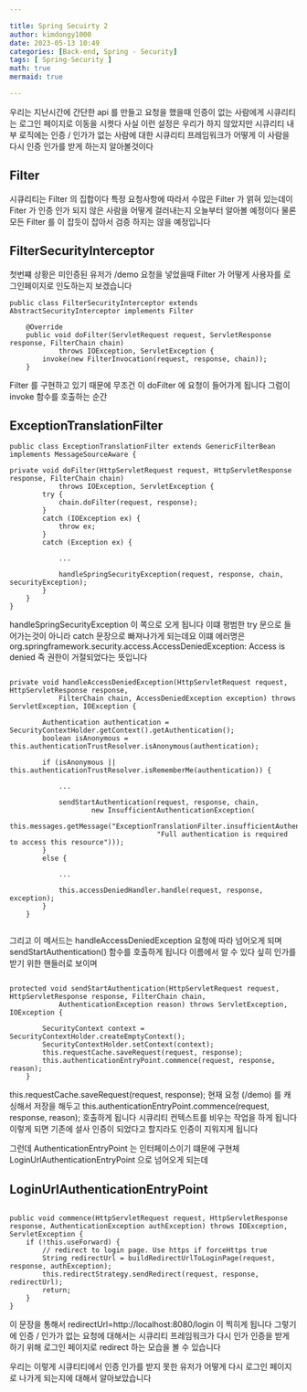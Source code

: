 ```yaml
---

title: Spring Secuirty 2 
author: kimdongy1000
date: 2023-05-13 10:49
categories: [Back-end, Spring - Security]
tags: [ Spring-Security ]
math: true
mermaid: true

---
```


우리는 지난시간에 간단한 api 를 만들고 요청을 했을때 인증이 없는 사람에게 시큐리티는 로그인 페이지로 이동을 시켯다 사실 이런 설정은 우리가 하지 않았지만
시큐리티 내부 로직에는 인증 / 인가가 없는 사람에 대한 시큐리티 프레임워크가 어떻게 이 사람을 다시 인증 인가를 받게 하는지 알아볼것이다 

## Filter 
시큐리티는 Filter 의 집합이다 특정 요청사항에 따라서 수많은 Filter 가 얽혀 있는데이 Fiter 가 인증 인가 되지 않은 사람을 어떻게 걸러내는지 오늘부터 알아볼 예정이다 
물론 모든 Filter 를 이 잡듯이 잡아서 검증 하지는 않을 예정입니다 

## FilterSecurityInterceptor 

첫번쨰 상황은 미인증된 유저가 /demo 요청을 넣었을때 Filter 가 어떻게 사용자를 로그인페이지로 인도하는지 보겠습니다 

```
public class FilterSecurityInterceptor extends AbstractSecurityInterceptor implements Filter 

	@Override
	public void doFilter(ServletRequest request, ServletResponse response, FilterChain chain)
			throws IOException, ServletException {
		invoke(new FilterInvocation(request, response, chain));
	}
```

Filter 를 구현하고 있기 때문에 무조건 이 doFilter 에 요청이 들어가게 됩니다 그럼이 invoke 함수를 호출하는 순간

## ExceptionTranslationFilter
```
public class ExceptionTranslationFilter extends GenericFilterBean implements MessageSourceAware {

private void doFilter(HttpServletRequest request, HttpServletResponse response, FilterChain chain)
			throws IOException, ServletException {
		try {
			chain.doFilter(request, response);
		}
		catch (IOException ex) {
			throw ex;
		}
		catch (Exception ex) {
			
			...

			handleSpringSecurityException(request, response, chain, securityException);
		}
	}
}	

```

handleSpringSecurityException 이 쪽으로 오게 됩니다 이떄 평범한 try 문으로 들어가는것이 아니라 catch 문장으로 빠져나가게 되는데요 이떄 에러명은 
org.springframework.security.access.AccessDeniedException: Access is denied 즉 권한이 거절되었다는 뜻입니다 


```

private void handleAccessDeniedException(HttpServletRequest request, HttpServletResponse response,
			FilterChain chain, AccessDeniedException exception) throws ServletException, IOException {
		
		Authentication authentication = SecurityContextHolder.getContext().getAuthentication();
		boolean isAnonymous = this.authenticationTrustResolver.isAnonymous(authentication);

		if (isAnonymous || this.authenticationTrustResolver.isRememberMe(authentication)) {
			
			...
			
			sendStartAuthentication(request, response, chain,
					new InsufficientAuthenticationException(
							this.messages.getMessage("ExceptionTranslationFilter.insufficientAuthentication",
									"Full authentication is required to access this resource")));
		}
		else {

			...

			this.accessDeniedHandler.handle(request, response, exception);
		}
	}


```

그리고 이 메서드는 handleAccessDeniedException 요청에 따라 넘어오게 되며 sendStartAuthentication() 함수를 호출하게 됩니다 이름에서 알 수 있다 싶히 
인가를 받기 위한 핸들러로 보이며 

```

protected void sendStartAuthentication(HttpServletRequest request, HttpServletResponse response, FilterChain chain,
			AuthenticationException reason) throws ServletException, IOException {

		SecurityContext context = SecurityContextHolder.createEmptyContext();
		SecurityContextHolder.setContext(context);
		this.requestCache.saveRequest(request, response);
		this.authenticationEntryPoint.commence(request, response, reason);
	}

```

this.requestCache.saveRequest(request, response); 현재 요청 (/demo) 를 캐싱해서 저장을 해두고 
this.authenticationEntryPoint.commence(request, response, reason); 호출하게 됩니다 
시큐리티 컨텍스트를 비우는 작업을 하게 됩니다 이렇게 되면 기존에 설사 인증이 되었다고 할지라도 인증이 지워지게 됩니다 


그런데 AuthenticationEntryPoint 는 인터페이스이기 떄문에 구현체 LoginUrlAuthenticationEntryPoint 으로 넘어오게 되는데 


## LoginUrlAuthenticationEntryPoint
```

public void commence(HttpServletRequest request, HttpServletResponse response, AuthenticationException authException) throws IOException, ServletException {
	if (!this.useForward) {
		// redirect to login page. Use https if forceHttps true
		String redirectUrl = buildRedirectUrlToLoginPage(request, response, authException);
		this.redirectStrategy.sendRedirect(request, response, redirectUrl);
		return;
	}
}

```

이 문장을 통해서 redirectUrl=http://localhost:8080/login 이 찍히게 됩니다 그렇기에 인증 / 인가가 없는 요청에 대해서는 시큐리티 프레임워크가 다시 인가  인증을 받게 하기 위해 로그인 페이지로 redirect 하는 모습을 볼 수 있습니다 

우리는 이렇게 시큐티티에서 인증 인가를 받지 못한 유저가 어떻게 다시 로그인 페이지로 나가게 되는지에 대해서 알아보았습니다 

